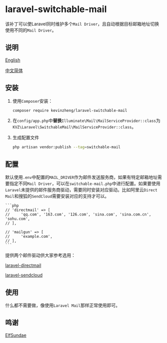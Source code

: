 # laravel-switchable-mail

该补丁可以使Laravel同时维护多个`Mail Driver`，且自动根据目标邮箱地址切换使用不同的`Mail Driver`。

## 说明

[English](README.md)

[中文简体](README.zh_CN.md)

## 安装

1. 使用`Composer`安装：

    ```sh
    composer require kevinzheng/laravel-switchable-mail
    ```

2. 在`config/app.php`中**替换**`Illuminate\Mail\MailServiceProvider::class`为`KVZ\Laravel\SwitchableMail\MailServiceProvider::class`。

3. 生成配置文件

    ```sh
    php artisan vendor:publish --tag=switchable-mail
    ```

## 配置

默认使用`.env`中配置的`MAIL_DRIVER`作为邮件发送服务商，如果有特定邮箱地址需要指定不同`Mail Driver`，可以在`switchable-mail.php`中进行配置。如果要使用`Laravel`未提供的邮件服务商驱动，需要同时安装对应驱动。比如阿里云`Direct Mail`和搜狐的`SendCloud`需要安装对应的支持才可以。

	```php
	// 'directmail' => [
	//     'qq.com', '163.com', '126.com', 'sina.com', 'sina.com.cn', 'sohu.com',
	// ],

	// 'mailgun' => [
	//     'example.com',
	// ],
	```

提供两个邮件驱动供大家参考选用：

[laravel-directmail](https://github.com/kevinzheng/laravel-directmail)

[laravel-sendcloud](https://github.com/kevinzheng/laravel-sendcloud)

## 使用

什么都不需要做，像使用`Laravel Mail`那样正常使用即可。

## 鸣谢

[ElfSundae](https://github.com/ElfSundae)
